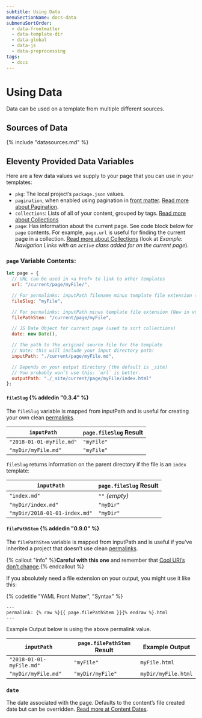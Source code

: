 ```yaml
---
subtitle: Using Data
menuSectionName: docs-data
submenuSortOrder:
  - data-frontmatter
  - data-template-dir
  - data-global
  - data-js
  - data-preprocessing
tags:
  - docs
---
```


# Using Data

Data can be used on a template from multiple different sources.

## Sources of Data

{% include "datasources.md" %}

## Eleventy Provided Data Variables

Here are a few data values we supply to your page that you can use in your templates:

- `pkg`: The local project’s `package.json` values.
- `pagination`, when enabled using pagination in [front matter](/docs/data-frontmatter/). [Read more about Pagination](/docs/pagination/).
- `collections`: Lists of all of your content, grouped by tags. [Read more about Collections](/docs/collections/)
- `page`: Has information about the current page. See code block below for `page` contents. For example, `page.url` is useful for finding the current page in a collection. [Read more about Collections](/docs/collections/) (look at _Example: Navigation Links with an `active` class added for on the current page_).

<div id="page-variable-contents"></div>

### `page` Variable Contents:

```js
let page = {
  // URL can be used in <a href> to link to other templates
  url: "/current/page/myFile/",

  // For permalinks: inputPath filename minus template file extension (New in v0.3.4)
  fileSlug: "myFile",

  // For permalinks: inputPath minus template file extension (New in v0.9.0)
  filePathStem: "/current/page/myFile",

  // JS Date Object for current page (used to sort collections)
  date: new Date(),

  // The path to the original source file for the template
  // Note: this will include your input directory path!
  inputPath: "./current/page/myFile.md",

  // Depends on your output directory (the default is _site)
  // You probably won’t use this: `url` is better.
  outputPath: "./_site/current/page/myFile/index.html"
};
```

#### `fileSlug` {% addedin "0.3.4" %}

The `fileSlug` variable is mapped from inputPath and is useful for creating your own clean [permalinks](/docs/permalinks/).

| `inputPath`              | `page.fileSlug` Result |
| ------------------------ | ---------------------- |
| `"2018-01-01-myFile.md"` | `"myFile"`             |
| `"myDir/myFile.md"`      | `"myFile"`             |

`fileSlug` returns information on the parent directory if the file is an `index` template:

| `inputPath`                   | `page.fileSlug` Result |
| ----------------------------- | ---------------------- |
| `"index.md"`                  | `""` _(empty)_         |
| `"myDir/index.md"`            | `"myDir"`              |
| `"myDir/2018-01-01-index.md"` | `"myDir"`              |

#### `filePathStem` {% addedin "0.9.0" %}

The `filePathStem` variable is mapped from inputPath and is useful if you’ve inherited a project that doesn’t use clean [permalinks](/docs/permalinks/).

{% callout "info" %}<strong>Careful with this one</strong> and remember that <a href="/docs/permalinks/#cool-uris-don’t-change">Cool URI’s don’t change</a>.{% endcallout %}

If you absolutely need a file extension on your output, you might use it like this:

{% codetitle "YAML Front Matter", "Syntax" %}

```
---
permalink: {% raw %}{{ page.filePathStem }}{% endraw %}.html
---
```

Example Output below is using the above permalink value.

| `inputPath`              | `page.filePathStem` Result | Example Output      |
| ------------------------ | -------------------------- | ------------------- |
| `"2018-01-01-myFile.md"` | `"myFile"`                 | `myFile.html`       |
| `"myDir/myFile.md"`      | `"myDir/myFile"`           | `myDir/myFile.html` |

### `date`

The date associated with the page. Defaults to the content’s file created date but can be overridden. [Read more at Content Dates](/docs/dates/).

